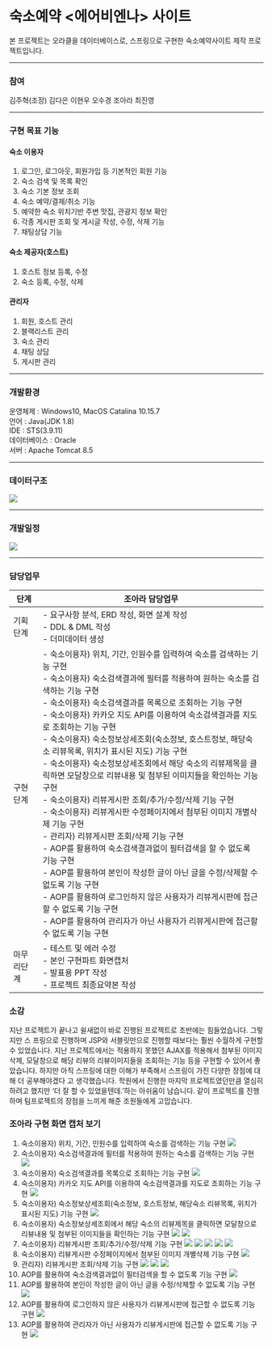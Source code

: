 # 숙소예약 <에어비엔나> 사이트

본 프로젝트는 오라클을 데이터베이스로, 스프링으로 구현한 숙소예약사이트 제작 프로젝트입니다.

---

### 참여
김주혁(조장) 김다은 이현우 오수경 조아라 최진영

---

### 구현 목표 기능
#### 숙소 이용자
1. 로그인, 로그아웃, 회원가입 등 기본적인 회원 기능
2. 숙소 검색 및 목록 확인
3. 숙소 기본 정보 조회
4. 숙소 예약/결제/취소 기능
5. 예약한 숙소 위치기반 주변 맛집, 관광지 정보 확인
6. 각종 게시판 조회 및 게시글 작성, 수정, 삭제 기능
7. 채팅상담 기능

#### 숙소 제공자(호스트)
1. 호스트 정보 등록, 수정
2. 숙소 등록, 수정, 삭제

#### 관리자
1. 회원, 호스트 관리
2. 블랙리스트 관리
3. 숙소 관리
4. 채팅 상담
5. 게시판 관리

---

### 개발환경
운영체제 : Windows10, MacOS Catalina 10.15.7<br/>
언어 : Java(JDK 1.8)<br/>
IDE : STS(3.9.11)<br/>
데이터베이스 : Oracle<br/>
서버 : Apache Tomcat 8.5

---

### 데이터구조
![](https://github.com/arajo-hub/AirBnNaProject/blob/dev/%5B03%5DERD/SpringERD.png)

---

### 개발일정
![](https://github.com/arajo-hub/AirBnNaProject/blob/dev/%5B07%5D%EB%B0%9C%ED%91%9CPPT/%EA%B0%9C%EB%B0%9C%EC%9D%BC%EC%A0%95.png)

---

### 담당업무
| 단계       | 조아라 담당업무                                              |
| ---------- | ------------------------------------------------------------ |
| 기획단계   | - 요구사항 분석, ERD 작성, 화면 설계 작성<br />- DDL & DML 작성<br />- 더미데이터 생성 |
| 구현단계   | - 숙소이용자) 위치, 기간, 인원수를 입력하여 숙소를 검색하는 기능 구현<br />- 숙소이용자) 숙소검색결과에 필터를 적용하여 원하는 숙소를 검색하는 기능 구현<br />- 숙소이용자) 숙소검색결과를 목록으로 조회하는 기능 구현<br />- 숙소이용자) 카카오 지도 API를 이용하여 숙소검색결과를 지도로 조회하는 기능 구현<br />- 숙소이용자) 숙소정보상세조회(숙소정보, 호스트정보, 해당숙소 리뷰목록, 위치가 표시된 지도) 기능 구현<br />- 숙소이용자) 숙소정보상세조회에서 해당 숙소의 리뷰제목을 클릭하면 모달창으로 리뷰내용 및 첨부된 이미지들을 확인하는 기능 구현<br />- 숙소이용자) 리뷰게시판 조회/추가/수정/삭제 기능 구현<br />- 숙소이용자) 리뷰게시판 수정페이지에서 첨부된 이미지 개별삭제 기능 구현<br />- 관리자) 리뷰게시판 조회/삭제 기능 구현<br />- AOP를 활용하여 숙소검색결과없이 필터검색을 할 수 없도록 기능 구현<br />- AOP를 활용하여 본인이 작성한 글이 아닌 글을 수정/삭제할 수 없도록 기능 구현<br />- AOP를 활용하여 로그인하지 않은 사용자가 리뷰게시판에 접근할 수 없도록 기능 구현<br />- AOP를 활용하여 관리자가 아닌 사용자가 리뷰게시판에 접근할 수 없도록 기능 구현 |
| 마무리단계 | - 테스트 및 에러 수정<br />- 본인 구현파트 화면캡처<br />- 발표용 PPT 작성<br />- 프로젝트 최종요약본 작성 |

### 소감
지난 프로젝트가 끝나고 쉴새없이 바로 진행된 프로젝트로 초반에는 힘들었습니다. 그렇지만 스
프링으로 진행하며 JSP와 서블릿만으로 진행할 때보다는 훨씬 수월하게 구현할 수 있었습니다.
지난 프로젝트에서는 적용하지 못했던 AJAX를 적용해서 첨부된 이미지 삭제, 모달창으로 해당
리뷰의 리뷰이미지들을 조회하는 기능 등을 구현할 수 있어서 좋았습니다.
하지만 아직 스프링에 대한 이해가 부족해서 스프링이 가진 다양한 장점에 대해 더 공부해야겠다
고 생각했습니다.
학원에서 진행한 마지막 프로젝트였던만큼 열심히 하려고 했지만 ‘더 잘 할 수 있었을텐데.’하는
아쉬움이 남습니다.
같이 프로젝트를 진행하며 팀프로젝트의 장점을 느끼게 해준 조원들에게 고맙습니다.

### 조아라 구현 화면 캡처 보기
1. 숙소이용자) 위치, 기간, 인원수를 입력하여 숙소를 검색하는 기능 구현
![](https://github.com/arajo-hub/AirBnNaProject/blob/dev/%5B08%5D%ED%99%94%EB%A9%B4%EC%BA%A1%EC%B2%98/%EC%82%AC%EC%9A%A9%EC%9E%90/%EC%88%99%EC%86%8C%EA%B2%80%EC%83%89%20%EB%B0%8F%20%EC%A1%B0%ED%9A%8C/%EC%88%99%EC%86%8C%EA%B2%80%EC%83%89-%EB%AA%A9%EB%A1%9D%EC%9C%BC%EB%A1%9C%EB%B3%B4%EA%B8%B0.png)
2. 숙소이용자) 숙소검색결과에 필터를 적용하여 원하는 숙소를 검색하는 기능 구현
![](https://github.com/arajo-hub/AirBnNaProject/blob/dev/%5B08%5D%ED%99%94%EB%A9%B4%EC%BA%A1%EC%B2%98/%EC%82%AC%EC%9A%A9%EC%9E%90/%EC%88%99%EC%86%8C%EA%B2%80%EC%83%89%20%EB%B0%8F%20%EC%A1%B0%ED%9A%8C/%EC%88%99%EC%86%8C%EA%B2%80%EC%83%89%20%ED%95%84%ED%84%B0%EC%A0%81%EC%9A%A9.png)
3. 숙소이용자) 숙소검색결과를 목록으로 조회하는 기능 구현
![](https://github.com/arajo-hub/AirBnNaProject/blob/dev/%5B08%5D%ED%99%94%EB%A9%B4%EC%BA%A1%EC%B2%98/%EC%82%AC%EC%9A%A9%EC%9E%90/%EC%88%99%EC%86%8C%EA%B2%80%EC%83%89%20%EB%B0%8F%20%EC%A1%B0%ED%9A%8C/%EC%88%99%EC%86%8C%EA%B2%80%EC%83%89-%EB%AA%A9%EB%A1%9D%EC%9C%BC%EB%A1%9C%EB%B3%B4%EA%B8%B0.png)
4. 숙소이용자) 카카오 지도 API를 이용하여 숙소검색결과를 지도로 조회하는 기능 구현
![](https://github.com/arajo-hub/AirBnNaProject/blob/dev/%5B08%5D%ED%99%94%EB%A9%B4%EC%BA%A1%EC%B2%98/%EC%82%AC%EC%9A%A9%EC%9E%90/%EC%88%99%EC%86%8C%EA%B2%80%EC%83%89%20%EB%B0%8F%20%EC%A1%B0%ED%9A%8C/%EC%88%99%EC%86%8C%EA%B2%80%EC%83%89-%EC%A7%80%EB%8F%84%EB%A1%9C%EB%B3%B4%EA%B8%B0.png)
5. 숙소이용자) 숙소정보상세조회(숙소정보, 호스트정보, 해당숙소 리뷰목록, 위치가 표시된 지도) 기능 구현
![](https://github.com/arajo-hub/AirBnNaProject/blob/dev/%5B08%5D%ED%99%94%EB%A9%B4%EC%BA%A1%EC%B2%98/%EC%82%AC%EC%9A%A9%EC%9E%90/%EC%88%99%EC%86%8C%EA%B2%80%EC%83%89%20%EB%B0%8F%20%EC%A1%B0%ED%9A%8C/%EC%88%99%EC%86%8C%EC%83%81%EC%84%B8%EC%A1%B0%ED%9A%8C.png)
6. 숙소이용자) 숙소정보상세조회에서 해당 숙소의 리뷰제목을 클릭하면 모달창으로 리뷰내용 및 첨부된 이미지들을 확인하는 기능 구현
![](https://github.com/arajo-hub/AirBnNaProject/blob/dev/%5B08%5D%ED%99%94%EB%A9%B4%EC%BA%A1%EC%B2%98/%EC%82%AC%EC%9A%A9%EC%9E%90/%EC%88%99%EC%86%8C%EA%B2%80%EC%83%89%20%EB%B0%8F%20%EC%A1%B0%ED%9A%8C/%EC%88%99%EC%86%8C%EC%83%81%EC%84%B8%EC%A1%B0%ED%9A%8C-%EB%A6%AC%EB%B7%B0%EC%A1%B0%ED%9A%8C1.png)
![](https://github.com/arajo-hub/AirBnNaProject/blob/dev/%5B08%5D%ED%99%94%EB%A9%B4%EC%BA%A1%EC%B2%98/%EC%82%AC%EC%9A%A9%EC%9E%90/%EC%88%99%EC%86%8C%EA%B2%80%EC%83%89%20%EB%B0%8F%20%EC%A1%B0%ED%9A%8C/%EC%88%99%EC%86%8C%EC%83%81%EC%84%B8%EC%A1%B0%ED%9A%8C-%EB%A6%AC%EB%B7%B0%EC%A1%B0%ED%9A%8C2.png)
7. 숙소이용자) 리뷰게시판 조회/추가/수정/삭제 기능 구현
![](https://github.com/arajo-hub/AirBnNaProject/blob/dev/%5B08%5D%ED%99%94%EB%A9%B4%EC%BA%A1%EC%B2%98/%EC%82%AC%EC%9A%A9%EC%9E%90/%EA%B2%8C%EC%8B%9C%ED%8C%90/%EB%A6%AC%EB%B7%B0%EA%B2%8C%EC%8B%9C%ED%8C%90/%EB%A6%AC%EB%B7%B0%20%EB%AA%A9%EB%A1%9D%EC%A1%B0%ED%9A%8C.png)
![](https://github.com/arajo-hub/AirBnNaProject/blob/dev/%5B08%5D%ED%99%94%EB%A9%B4%EC%BA%A1%EC%B2%98/%EC%82%AC%EC%9A%A9%EC%9E%90/%EA%B2%8C%EC%8B%9C%ED%8C%90/%EB%A6%AC%EB%B7%B0%EA%B2%8C%EC%8B%9C%ED%8C%90/%EB%A6%AC%EB%B7%B0%20%EC%83%81%EC%84%B8%EC%A1%B0%ED%9A%8C.png)
![](https://github.com/arajo-hub/AirBnNaProject/blob/dev/%5B08%5D%ED%99%94%EB%A9%B4%EC%BA%A1%EC%B2%98/%EC%82%AC%EC%9A%A9%EC%9E%90/%EA%B2%8C%EC%8B%9C%ED%8C%90/%EB%A6%AC%EB%B7%B0%EA%B2%8C%EC%8B%9C%ED%8C%90/%EB%A6%AC%EB%B7%B0%20%EC%B6%94%EA%B0%80.png)
![](https://github.com/arajo-hub/AirBnNaProject/blob/dev/%5B08%5D%ED%99%94%EB%A9%B4%EC%BA%A1%EC%B2%98/%EC%82%AC%EC%9A%A9%EC%9E%90/%EA%B2%8C%EC%8B%9C%ED%8C%90/%EB%A6%AC%EB%B7%B0%EA%B2%8C%EC%8B%9C%ED%8C%90/%EB%A6%AC%EB%B7%B0%20%EC%88%98%EC%A0%95.png)
![](https://github.com/arajo-hub/AirBnNaProject/blob/dev/%5B08%5D%ED%99%94%EB%A9%B4%EC%BA%A1%EC%B2%98/%EC%82%AC%EC%9A%A9%EC%9E%90/%EA%B2%8C%EC%8B%9C%ED%8C%90/%EB%A6%AC%EB%B7%B0%EA%B2%8C%EC%8B%9C%ED%8C%90/%EB%A6%AC%EB%B7%B0%20%EC%82%AD%EC%A0%9C%ED%99%95%EC%9D%B8%EB%AA%A8%EB%8B%AC.png)
8. 숙소이용자) 리뷰게시판 수정페이지에서 첨부된 이미지 개별삭제 기능 구현
![](https://github.com/arajo-hub/AirBnNaProject/blob/dev/%5B08%5D%ED%99%94%EB%A9%B4%EC%BA%A1%EC%B2%98/%EC%82%AC%EC%9A%A9%EC%9E%90/%EA%B2%8C%EC%8B%9C%ED%8C%90/%EB%A6%AC%EB%B7%B0%EA%B2%8C%EC%8B%9C%ED%8C%90/%EB%A6%AC%EB%B7%B0%20%EC%88%98%EC%A0%95.png)
9. 관리자) 리뷰게시판 조회/삭제 기능 구현
![](https://github.com/arajo-hub/AirBnNaProject/blob/dev/%5B08%5D%ED%99%94%EB%A9%B4%EC%BA%A1%EC%B2%98/%EA%B4%80%EB%A6%AC%EC%9E%90/%EA%B2%8C%EC%8B%9C%ED%8C%90/%EB%A6%AC%EB%B7%B0%EA%B2%8C%EC%8B%9C%ED%8C%90/%EB%A6%AC%EB%B7%B0%20%EB%AA%A9%EB%A1%9D%EC%A1%B0%ED%9A%8C.png)
![](https://github.com/arajo-hub/AirBnNaProject/blob/dev/%5B08%5D%ED%99%94%EB%A9%B4%EC%BA%A1%EC%B2%98/%EA%B4%80%EB%A6%AC%EC%9E%90/%EA%B2%8C%EC%8B%9C%ED%8C%90/%EB%A6%AC%EB%B7%B0%EA%B2%8C%EC%8B%9C%ED%8C%90/%EB%A6%AC%EB%B7%B0%20%EC%83%81%EC%84%B8%EC%A1%B0%ED%9A%8C.png)
![](https://github.com/arajo-hub/AirBnNaProject/blob/dev/%5B08%5D%ED%99%94%EB%A9%B4%EC%BA%A1%EC%B2%98/%EA%B4%80%EB%A6%AC%EC%9E%90/%EA%B2%8C%EC%8B%9C%ED%8C%90/%EB%A6%AC%EB%B7%B0%EA%B2%8C%EC%8B%9C%ED%8C%90/%EB%A6%AC%EB%B7%B0%20%EC%83%81%EC%84%B8%EC%A1%B0%ED%9A%8C.png)
10. AOP를 활용하여 숙소검색결과없이 필터검색을 할 수 없도록 기능 구현
![](https://github.com/arajo-hub/AirBnNaProject/blob/dev/%5B08%5D%ED%99%94%EB%A9%B4%EC%BA%A1%EC%B2%98/%EC%82%AC%EC%9A%A9%EC%9E%90/%EC%88%99%EC%86%8C%EA%B2%80%EC%83%89%20%EB%B0%8F%20%EC%A1%B0%ED%9A%8C/%ED%95%84%ED%84%B0%EA%B2%80%EC%83%89URL%EB%A1%9C%20%EB%B0%94%EB%A1%9C%20%EC%A0%91%EA%B7%BC%EC%8B%9C%20alert%EB%A9%94%EC%8B%9C%EC%A7%80.png)
11. AOP를 활용하여 본인이 작성한 글이 아닌 글을 수정/삭제할 수 없도록 기능 구현
![](https://github.com/arajo-hub/AirBnNaProject/blob/dev/%5B08%5D%ED%99%94%EB%A9%B4%EC%BA%A1%EC%B2%98/%EC%82%AC%EC%9A%A9%EC%9E%90/%EA%B2%8C%EC%8B%9C%ED%8C%90/%EB%A6%AC%EB%B7%B0%EA%B2%8C%EC%8B%9C%ED%8C%90/%EB%B3%B8%EC%9D%B8%EC%9D%B4%20%EC%9E%91%EC%84%B1%ED%95%98%EC%A7%80%20%EC%95%8A%EC%9D%80%20%EA%B8%80%EC%97%90%20%EC%A0%91%EA%B7%BC%ED%95%A0%20%EB%95%8C%20alert%EB%A9%94%EC%8B%9C%EC%A7%80.png)
13. AOP를 활용하여 로그인하지 않은 사용자가 리뷰게시판에 접근할 수 없도록 기능 구현
![](https://github.com/arajo-hub/AirBnNaProject/blob/dev/%5B08%5D%ED%99%94%EB%A9%B4%EC%BA%A1%EC%B2%98/%EC%82%AC%EC%9A%A9%EC%9E%90/%EA%B2%8C%EC%8B%9C%ED%8C%90/%EB%A6%AC%EB%B7%B0%EA%B2%8C%EC%8B%9C%ED%8C%90/%EB%A1%9C%EA%B7%B8%EC%9D%B8%20%EC%95%88%20%ED%95%98%EA%B3%A0%20%EB%A6%AC%EB%B7%B0%EA%B2%8C%EC%8B%9C%ED%8C%90%20%EC%A0%91%EA%B7%BC%EC%8B%9C%20alert%EB%A9%94%EC%8B%9C%EC%A7%80.png)
13. AOP를 활용하여 관리자가 아닌 사용자가 리뷰게시판에 접근할 수 없도록 기능 구현
![](https://github.com/arajo-hub/AirBnNaProject/blob/dev/%5B08%5D%ED%99%94%EB%A9%B4%EC%BA%A1%EC%B2%98/%EA%B4%80%EB%A6%AC%EC%9E%90/%EA%B2%8C%EC%8B%9C%ED%8C%90/%EB%A6%AC%EB%B7%B0%EA%B2%8C%EC%8B%9C%ED%8C%90/%EA%B4%80%EB%A6%AC%EC%9E%90%EC%95%84%EB%8B%8C%20%EC%82%AC%EB%9E%8C%EC%9D%B4%20%EC%A0%91%EA%B7%BC%EC%8B%9C%20alert%EB%A9%94%EC%8B%9C%EC%A7%80.png)
